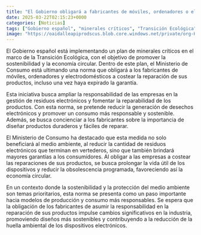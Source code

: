 ```yaml
---
title: "El Gobierno obligará a fabricantes de móviles, ordenadores o electrodomésticos a costear su reparación aunque ya no estén en garantía"
date: 2025-03-22T02:15:23+0000
categories: [Noticias]
tags: ["Gobierno español", "minerales críticos", "Transición Ecológica", "reparación de productos", "residuos electrónicos", "consumo responsable", "obsolescencia programada."]
image: "https://oaidalleapiprodscus.blob.core.windows.net/private/org-HKmKxpuNw3Y88lm4EBrIPq0n/user-ZwiCXOggLL8ZNNKE2g7rXFmV/img-vM9aKBVvsbhEMuQA96fZ78RH.png?st=2025-03-22T01%3A15%3A23Z&se=2025-03-22T03%3A15%3A23Z&sp=r&sv=2024-08-04&sr=b&rscd=inline&rsct=image/png&skoid=d505667d-d6c1-4a0a-bac7-5c84a87759f8&sktid=a48cca56-e6da-484e-a814-9c849652bcb3&skt=2025-03-21T13%3A19%3A02Z&ske=2025-03-22T13%3A19%3A02Z&sks=b&skv=2024-08-04&sig=MgORSVDJpzS04qTZ30uVVDH7L9/3WRgepMdwnenAMS8%3D"
---
```


El Gobierno español está implementando un plan de minerales críticos en el marco de la Transición Ecológica, con el objetivo de promover la sostenibilidad y la economía circular. Dentro de este plan, el Ministerio de Consumo está ultimando una norma que obligará a los fabricantes de móviles, ordenadores y electrodomésticos a costear la reparación de sus productos, incluso una vez haya expirado la garantía.

Esta iniciativa busca ampliar la responsabilidad de las empresas en la gestión de residuos electrónicos y fomentar la reparabilidad de los productos. Con esta norma, se pretende reducir la generación de desechos electrónicos y promover un consumo más responsable y sostenible. Además, se busca concienciar a los fabricantes sobre la importancia de diseñar productos duraderos y fáciles de reparar.

El Ministerio de Consumo ha destacado que esta medida no solo beneficiará al medio ambiente, al reducir la cantidad de residuos electrónicos que terminan en vertederos, sino que también brindará mayores garantías a los consumidores. Al obligar a las empresas a costear las reparaciones de sus productos, se busca prolongar la vida útil de los dispositivos y reducir la obsolescencia programada, favoreciendo así la economía circular.

En un contexto donde la sostenibilidad y la protección del medio ambiente son temas prioritarios, esta norma se presenta como un paso importante hacia modelos de producción y consumo más responsables. Se espera que la obligación de los fabricantes de asumir la responsabilidad en la reparación de sus productos impulse cambios significativos en la industria, promoviendo diseños más sostenibles y contribuyendo a la reducción de la huella ambiental de los dispositivos electrónicos.
    